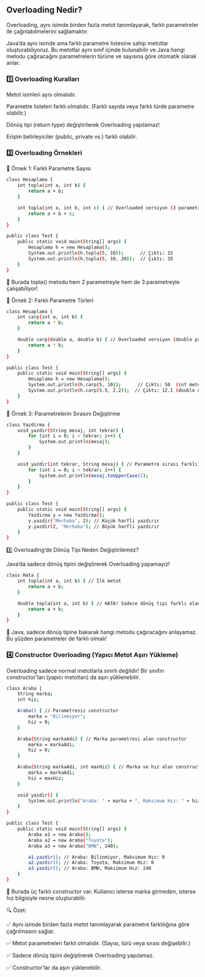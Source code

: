 ## Overloading Nedir?
Overloading, aynı isimde birden fazla metot tanımlayarak, farklı parametreler ile çağrılabilmelerini sağlamaktır.

Java’da aynı isimde ama farklı parametre listesine sahip metotlar oluşturabiliyoruz. Bu metotlar aynı sınıf içinde bulunabilir ve Java hangi metodu çağıracağını parametrelerin türüne ve sayısına göre otomatik olarak anlar.

### 1️⃣ Overloading Kuralları
Metot isimleri aynı olmalıdır.

Parametre listeleri farklı olmalıdır. (Farklı sayıda veya farklı türde parametre olabilir.)

Dönüş tipi (return type) değiştirilerek Overloading yapılamaz!

Erişim belirleyiciler (public, private vs.) farklı olabilir.

### 2️⃣ Overloading Örnekleri
📝 Örnek 1: Farklı Parametre Sayısı
```sh
class Hesaplama {
    int topla(int a, int b) {
        return a + b;
    }

    int topla(int a, int b, int c) { // Overloaded versiyon (3 parametre)
        return a + b + c;
    }
}

public class Test {
    public static void main(String[] args) {
        Hesaplama h = new Hesaplama();
        System.out.println(h.topla(5, 10));      // Çıktı: 15
        System.out.println(h.topla(5, 10, 20));  // Çıktı: 35
    }
}
```
📌 Burada topla() metodu hem 2 parametreyle hem de 3 parametreyle çalışabiliyor!

📝 Örnek 2: Farklı Parametre Türleri

```sh
class Hesaplama {
    int carp(int a, int b) {
        return a * b;
    }

    double carp(double a, double b) { // Overloaded versiyon (double parametreler)
        return a * b;
    }
}

public class Test {
    public static void main(String[] args) {
        Hesaplama h = new Hesaplama();
        System.out.println(h.carp(5, 10));      // Çıktı: 50  (int metodu çağrılır)
        System.out.println(h.carp(5.5, 2.2));  // Çıktı: 12.1 (double metodu çağrılır)
    }
}
```
📝 Örnek 3: Parametrelerin Sırasını Değiştirme

```sh
class Yazdirma {
    void yazdir(String mesaj, int tekrar) {
        for (int i = 0; i < tekrar; i++) {
            System.out.println(mesaj);
        }
    }

    void yazdir(int tekrar, String mesaj) { // Parametre sırası farklı
        for (int i = 0; i < tekrar; i++) {
            System.out.println(mesaj.toUpperCase());
        }
    }
}

public class Test {
    public static void main(String[] args) {
        Yazdirma y = new Yazdirma();
        y.yazdir("Merhaba", 2); // Küçük harfli yazdırır
        y.yazdir(2, "Merhaba"); // Büyük harfli yazdırır
    }
}
```
3️⃣ Overloading’de Dönüş Tipi Neden Değiştirilemez?

Java’da sadece dönüş tipini değiştirerek Overloading yapamayız!

```sh
class Hata {
    int topla(int a, int b) { // İlk metot
        return a + b;
    }

    double topla(int a, int b) { // HATA! Sadece dönüş tipi farklı olamaz!
        return a + b;
    }
}
```
📌 Java, sadece dönüş tipine bakarak hangi metodu çağıracağını anlayamaz. Bu yüzden parametreler de farklı olmalı!
### 4️⃣ Constructor Overloading (Yapıcı Metot Aşırı Yükleme)
Overloading sadece normal metotlarla sınırlı değildir!
Bir sınıfın constructor'ları (yapıcı metotları) da aşırı yüklenebilir.
```sh
class Araba {
    String marka;
    int hiz;

    Araba() { // Parametresiz constructor
        marka = "Bilinmiyor";
        hiz = 0;
    }

    Araba(String markaAdi) { // Marka parametresi alan constructor
        marka = markaAdi;
        hiz = 0;
    }

    Araba(String markaAdi, int maxHiz) { // Marka ve hız alan constructor
        marka = markaAdi;
        hiz = maxHiz;
    }

    void yazdir() {
        System.out.println("Araba: " + marka + ", Maksimum Hız: " + hiz);
    }
}

public class Test {
    public static void main(String[] args) {
        Araba a1 = new Araba();
        Araba a2 = new Araba("Toyota");
        Araba a3 = new Araba("BMW", 240);

        a1.yazdir(); // Araba: Bilinmiyor, Maksimum Hız: 0
        a2.yazdir(); // Araba: Toyota, Maksimum Hız: 0
        a3.yazdir(); // Araba: BMW, Maksimum Hız: 240
    }
}
```

📌 Burada üç farklı constructor var. Kullanıcı isterse marka girmeden, isterse hız bilgisiyle nesne oluşturabilir.

🔍 Özet:

✅ Aynı isimde birden fazla metot tanımlayarak parametre farklılığına göre çağrılmasını sağlar.

✅ Metot parametreleri farklı olmalıdır. (Sayısı, türü veya sırası değişebilir.)

✅ Sadece dönüş tipini değiştirerek Overloading yapılamaz.

✅ Constructor’lar da aşırı yüklenebilir.